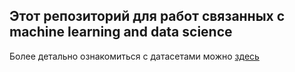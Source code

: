 ## Этот репозиторий для работ связанных с machine learning and data science
Более детально ознакомиться с датасетами можно [здесь](https://www.kaggle.com/alexeyshakov/code) 

